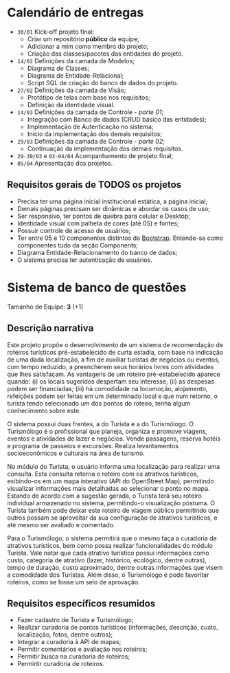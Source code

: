 # Calendário de entregas

- ``30/01`` Kick-off projeto final;
  - Criar um repositório **público** da equipe;
  - Adicionar a mim como membro do projeto;
  - Criação das classes/pacotes das entidades do projeto.
- ``14/02`` Definições da camada de Modelos;
  - Diagrama de Classes;
  - Diagrama de Entidade-Relacional;
  - Script SQL de criação do banco de dados do projeto.
- ``27/02`` Definições da camada de Visão;
  - Protótipo de telas com base nos requisitos;
  - Definição da identidade visual.
- ``14/03`` Definições da camada de Controle - *parte 01*;
  - Integração com Banco de dados (CRUD básico das entidades);
  - Implementação de Autenticação no sistema;
  - Início da implementação dos demais requisitos;
- ``29/03`` Definições da camada de Controle - *parte 02*;
  - Continuação da implementação dos demais requisitos.
- ``29-30/03`` e ``03-04/04`` Acompanhamento de projeto final;
- ``05/04`` Apresentação dos projetos.

## Requisitos gerais de TODOS os projetos 

- Precisa ter uma página inicial institucional estática, a página inicial;
- Demais páginas precisam ser dinâmicas e abordar os casos de uso;
- Ser responsivo, ter pontos de quebra para celular e Desktop; 
- Identidade visual com palheta de cores (até 05) e fontes;
- Possuir controle de acesso de usuários;
- Ter entre 05 e 10 componentes distintos do [Bootstrap](http://www.getbootstrap.com/). Entende-se como componentes tudo da seção Components;
- Diagrama Entidade-Relacionamento do banco de dados;
- O sistema precisa ter autenticação de usuários.

# Sistema de banco de questões

Tamanho de Equipe: **3** (+1)

## Descrição narrativa


Este projeto propõe o desenvolvimento de um sistema de recomendação de roteiros turísticos pré-estabelecido de curta estadia, com base na indicação de uma dada localização, a fim de auxiliar turistas de negócios ou eventos, com tempo reduzido, a preencherem seus horários livres com atividades que lhes satisfaçam. As vantagens de um roteiro pré-estabelecido aparece quando: (i) os locais sugeridos despertam seu interesse; (ii) as despesas podem ser financiadas; (iii) há comodidade na locomoção, alojamento, refeições podem ser feitas em um determinado local e que num retorno, o turista tendo selecionado um dos pontos do roteiro, tenha algum conhecimento sobre este.

O sistema possui duas frentes, a do Turista e a do Turismólogo. O Turismólogo é o profissional que planeja, organiza e promove viagens, eventos e atividades de lazer e negócios. Vende passagens, reserva hotéis e programa de passeios e excursões. Realiza levantamentos socioeconômicos e culturais na área de turismo. 

No módulo do Turista, o usuário informa uma localização para realizar uma consulta. Esta consulta retorna o roteiro com os atrativos turísticos, exibindo-os em um mapa interativo (API do OpenStreet Map), permitindo visualizar informações mais detalhadas ao selecionar o ponto no mapa. Estando de acordo com a sugestão gerada, o Turista terá seu roteiro individual armazenado no sistema, permitindo-o visualização póstuma. O Turista também pode deixar este roteiro de viagem público permitindo que outros possam se aproveitar da sua configuração de atrativos turísticos, e até mesmo ser avaliado e comentado.

Para o Turismólogo, o sistema permitirá que o mesmo faça a curadoria de atrativos turísticos, bem como possa realizar funcionalidades do módulo Turista. Vale notar que cada atrativo turístico possui informações como custo, categoria de atrativo (lazer, histórico, ecológico, dentre outras), tempo de duração, custo aproximado, dentre outras informações que visem a comodidade dos Turistas. Além disso, o Turismólogo é pode favoritar roteiros, como se fosse um selo de aprovação.

## Requisitos específicos resumidos

- Fazer cadastro de Turista e Turismólogo;
- Realizar curadoria de pontos turísticos (informações, descrição, custo, localização, fotos, dentre outros);
- Integrar a curadoria à API de mapas;
- Permitir comentários e avaliação nos roteiros;
- Permitir busca na curadoria de roteiros;
- Permirtir curadoria de roteiros.
